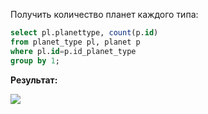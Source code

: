 Получить количество планет каждого типа:

```SQL
select pl.planettype, count(p.id)
from planet_type pl, planet p
where pl.id=p.id_planet_type
group by 1;
```

**Результат:**

![](https://lh7-rt.googleusercontent.com/docsz/AD_4nXenf57xil6nYG16NurdWiKxuro7HshLRqNuEWNuWi4cHQtuVNj58ZJPMlFgFUrUPFO9kmdV5peqsNiiqIYjsi2Wz5xmTZHPGlBaLHiCT1uK2Smyp9Eh2azTaIbOnX_3sPdEO0UzpMhu2axLCDJpKhAU-s9O?key=Nc1AqDoWqBj3garmMaQpUA)

